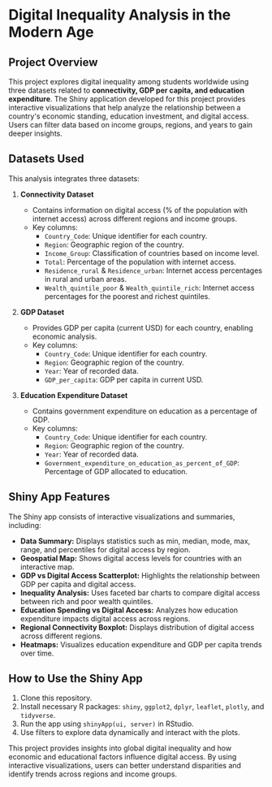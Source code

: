 # Digital Inequality Analysis in the Modern Age

## Project Overview
This project explores digital inequality among students worldwide using three datasets related to **connectivity, GDP per capita, and education expenditure**. The Shiny application developed for this project provides interactive visualizations that help analyze the relationship between a country's economic standing, education investment, and digital access. Users can filter data based on income groups, regions, and years to gain deeper insights.

## Datasets Used
This analysis integrates three datasets:

1. **Connectivity Dataset**
   - Contains information on digital access (% of the population with internet access) across different regions and income groups.
   - Key columns:
     - `Country_Code`: Unique identifier for each country.
     - `Region`: Geographic region of the country.
     - `Income_Group`: Classification of countries based on income level.
     - `Total`: Percentage of the population with internet access.
     - `Residence_rural` & `Residence_urban`: Internet access percentages in rural and urban areas.
     - `Wealth_quintile_poor` & `Wealth_quintile_rich`: Internet access percentages for the poorest and richest quintiles.

2. **GDP Dataset**
   - Provides GDP per capita (current USD) for each country, enabling economic analysis.
   - Key columns:
     - `Country_Code`: Unique identifier for each country.
     - `Region`: Geographic region of the country.
     - `Year`: Year of recorded data.
     - `GDP_per_capita`: GDP per capita in current USD.

3. **Education Expenditure Dataset**
   - Contains government expenditure on education as a percentage of GDP.
   - Key columns:
     - `Country_Code`: Unique identifier for each country.
     - `Region`: Geographic region of the country.
     - `Year`: Year of recorded data.
     - `Government_expenditure_on_education_as_percent_of_GDP`: Percentage of GDP allocated to education.

## Shiny App Features
The Shiny app consists of interactive visualizations and summaries, including:
- **Data Summary:** Displays statistics such as min, median, mode, max, range, and percentiles for digital access by region.
- **Geospatial Map:** Shows digital access levels for countries with an interactive map.
- **GDP vs Digital Access Scatterplot:** Highlights the relationship between GDP per capita and digital access.
- **Inequality Analysis:** Uses faceted bar charts to compare digital access between rich and poor wealth quintiles.
- **Education Spending vs Digital Access:** Analyzes how education expenditure impacts digital access across regions.
- **Regional Connectivity Boxplot:** Displays distribution of digital access across different regions.
- **Heatmaps:** Visualizes education expenditure and GDP per capita trends over time.

## How to Use the Shiny App
1. Clone this repository.
2. Install necessary R packages: `shiny`, `ggplot2`, `dplyr`, `leaflet`, `plotly`, and `tidyverse`.
3. Run the app using `shinyApp(ui, server)` in RStudio.
4. Use filters to explore data dynamically and interact with the plots.

This project provides insights into global digital inequality and how economic and educational factors influence digital access. By using interactive visualizations, users can better understand disparities and identify trends across regions and income groups.

